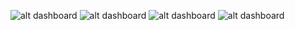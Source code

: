 ![alt dashboard](https://github.com/SIB61/SIB61-VIM/blob/master/imgs/1.png)
![alt dashboard](https://github.com/SIB61/SIB61-VIM/blob/master/imgs/2.png)
![alt dashboard](https://github.com/SIB61/SIB61-VIM/blob/master/imgs/3.png)
![alt dashboard](https://github.com/SIB61/SIB61-VIM/blob/master/imgs/4.png)
